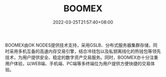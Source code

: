 ﻿---
weight: 
title: "BOOMEX"
description: "BOOMEX由OKNODES提供技术支持…"
date: 2022-03-25T21:57:40+08:00
lastmod: 2022-03-25T16:45:40+08:00
draft: false
authors: ["Metabd"]
featuredImage: "boomex.webp"
link: ""
tags: ["交易所","BOOMEX"]
categories: ["navigation"]
navigation: ["交易所"]
lightgallery: true
toc: true
pinned: false
recommend: false
recommend1: false
---
BOOMEX由OK NODES提供技术支持，采用GSLB、分布式服务器集群存储，同时采用多机互备的高速内存交易引擎，结合冷钱包以及私钥离线化的热钱包等领先技术，为用户提供安全、稳定的数字资产交易服务。同时，BOOMEX亦十分注重用户体验，以WEB端、手机端、PC端等多终端位为用户提供方便快捷的交易体验。

